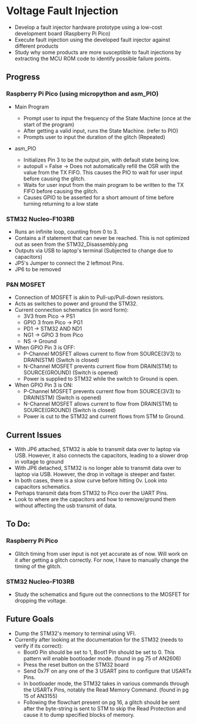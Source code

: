 # Voltage Fault Injection
- Develop a fault injector hardware prototype using a low-cost development board (Raspberry Pi Pico)
- Execute fault injection using the developed fault injector against different products
- Study why some products are more susceptible to fault injections by extracting the MCU ROM code to identify possible failure points.

## Progress
### Raspberry Pi Pico (using micropython and asm_PIO)
- Main Program
  - Prompt user to input the frequency of the State Machine (once at the start of the program)
  - After getting a valid input, runs the State Machine. (refer to PIO)
  - Prompts user to input the duration of the glitch (Repeated)
  
- asm_PIO
  - Initializes Pin 3 to be the output pin, with default state being low.
  - autopull = False -> Does not automatically refill the OSR with the value from the TX FIFO. This causes the PIO to wait for user input before causing the glitch.
  - Waits for user input from the main program to be written to the TX FIFO before causing the glitch.
  - Causes GPIO to be asserted for a short amount of time before turning returning to a low state

### STM32 Nucleo-F103RB
- Runs an infinite loop, counting from 0 to 3.
- Contains a if statement that can never be reached. This is not optimized out as seen from the STM32_Disassembly.png
- Outputs via USB to laptop's terminal (Subjected to change due to capacitors)
- JP5's Jumper to connect the 2 leftmost Pins.
- JP6 to be removed

### P&N MOSFET
- Connection of MOSFET is akin to Pull-up/Pull-down resistors.
- Acts as switches to power and ground the STM32.
- Current connection schematics (in word form):
  - 3V3 from Pico -> PS1
  - GPIO 3 from Pico -> PG1
  - PD1 -> STM32 AND ND1
  - NG1 -> GPIO 3 from Pico
  - NS -> Ground
- When GPIO Pin 3 is OFF:
  - P-Channel MOSFET allows current to flow from SOURCE(3V3) to DRAIN(STM) (Switch is closed)
  - N-Channel MOSFET prevents current flow from DRAIN(STM) to SOURCE(GROUND) (Switch is opened)
  - Power is supplied to STM32 while the switch to Ground is open. 
- When GPIO Pin 3 is ON:
  - P-Channel MOSFET prevents current flow from SOURCE(3V3) to DRAIN(STM) (Switch is opened)
  - N-Channel MOSFET allows current to flow from DRAIN(STM) to SOURCE(GROUND) (Switch is closed)
  - Power is cut to the STM32 and current flows from STM to Ground. 

## Current Issues
- With JP6 attached, STM32 is able to transmit data over to laptop via USB. However, it also connects the capacitors, leading to a slower drop in voltage to ground
- With JP6 detached, STM32 is no longer able to transmit data over to laptop via USB. However, the drop in voltage is steeper and faster.
- In both cases, there is a slow curve before hitting 0v. Look into capacitors schematics.
- Perhaps transmit data from STM32 to Pico over the UART Pins.
- Look to where are the capacitors and how to remove/ground them without affecting the usb transmit of data. 

## To Do:
### Raspberry Pi Pico
- Glitch timing from user input is not yet accurate as of now. Will work on it after getting a glitch correctly. For now, I have to manually change the timing of the glitch.

### STM32 Nucleo-F103RB
- Study the schematics and figure out the connections to the MOSFET for dropping the voltage.

## Future Goals
- Dump the STM32's memory to terminal using VFI.
- Currently after looking at the documentation for the STM32 (needs to verify if its correct):
  - Boot0 Pin should be set to 1, Boot1 Pin should be set to 0. This pattern will enable bootloader mode. (found in pg 75 of AN2606)
  - Press the reset button on the STM32 board
  - Send 0x7F on any one of the 3 USART pins to configure that USARTx Pins. 
  - In bootloader mode, the STM32 takes in various commands through the USARTx Pins, notably the Read Memory Command. (found in pg 15 of AN3155)
  - Following the flowchart present on pg 16, a glitch should be sent after the byte-string is sent to STM to skip the Read Protection and cause it to dump specified blocks of memory. 
